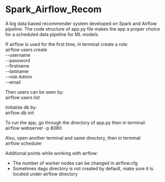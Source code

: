 # Spark_Airflow_Recom
A big data based recommender system developed on Spark and Airflow pipeline. The code structure of app.py file makes the app a proper choice for a scheduled data pipeline for ML models. 


If airflow is used for the first time, in terminal create a role:
<br>airflow users create \
    --username <USERNAME> \
    --password <PASSWORD> \
    --firstname <FIRSTNAME> \
    --lastname <LASTNAME> \
    --role Admin \
    --email <EMAIL>
    
Then users can be seen by:
<br>airflow users list

Initialize db by:
<br>airflow db init

To run the app, go through the directory of app.py then in terminal:
<br>airflow webserver -p 8080

Also, open another terminal and same directory, then in terminal:
<br>airflow scheduler


Additional points while working with airflow:
- The number of worker nodes can be changed in airflow.cfg
- Sometimes dags directory is not created by default, make sure it is located under airflow directory
